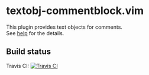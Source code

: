 # textobj-commentblock.vim
This plugin provides text objects for comments.  
See [help](https://github.com/mityu/vim-textobj-commentblock/blob/master/doc/textobj-commentblock.txt) for the details.

## Build status
Travis CI: [![Travis CI](https://travis-ci.org/mityu/vim-textobj-commentblock.svg?branch=master)](https://travis-ci.org/mityu/vim-textobj-commentblock)
